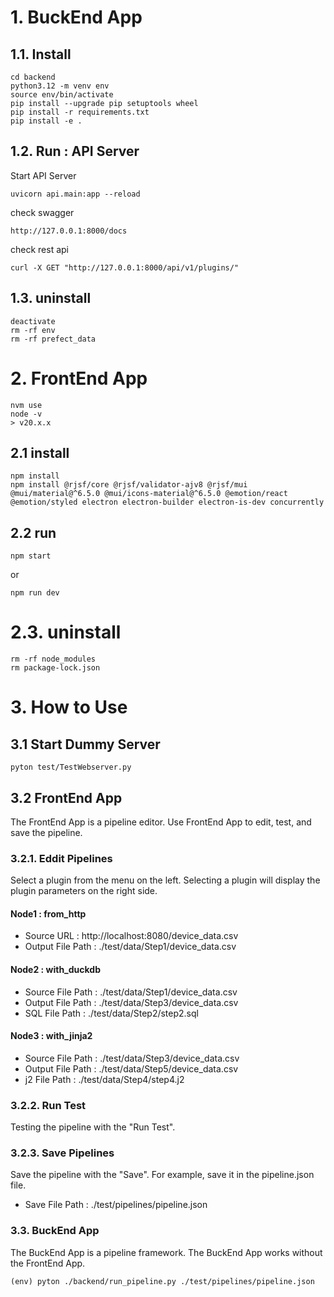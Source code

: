 # 1. BuckEnd App
## 1.1. Install
```
cd backend
python3.12 -m venv env
source env/bin/activate
pip install --upgrade pip setuptools wheel
pip install -r requirements.txt
pip install -e .
```

## 1.2. Run : API Server
Start API Server
```
uvicorn api.main:app --reload
```

check swagger
```
http://127.0.0.1:8000/docs
```

check rest api
```
curl -X GET "http://127.0.0.1:8000/api/v1/plugins/"
```

## 1.3. uninstall
```
deactivate
rm -rf env
rm -rf prefect_data
```


# 2. FrontEnd App
```
nvm use
node -v
> v20.x.x
```

## 2.1 install
```
npm install
npm install @rjsf/core @rjsf/validator-ajv8 @rjsf/mui @mui/material@^6.5.0 @mui/icons-material@^6.5.0 @emotion/react @emotion/styled electron electron-builder electron-is-dev concurrently
```

## 2.2 run
```
npm start
```
or
```
npm run dev
```


# 2.3. uninstall
```
rm -rf node_modules
rm package-lock.json
```

# 3. How to Use
## 3.1 Start Dummy Server
```
pyton test/TestWebserver.py
```

## 3.2 FrontEnd App
The FrontEnd App is a pipeline editor.
Use FrontEnd App to edit, test, and save the pipeline.

### 3.2.1. Eddit Pipelines
Select a plugin from the menu on the left.
Selecting a plugin will display the plugin parameters on the right side.

#### Node1 : from_http
* Source URL        : http://localhost:8080/device_data.csv
* Output File Path  : ./test/data/Step1/device_data.csv

#### Node2 : with_duckdb
* Source File Path  : ./test/data/Step1/device_data.csv
* Output File Path  : ./test/data/Step3/device_data.csv
* SQL    File Path  : ./test/data/Step2/step2.sql

#### Node3 : with_jinja2
* Source File Path : ./test/data/Step3/device_data.csv
* Output File Path : ./test/data/Step5/device_data.csv
* j2     File Path : ./test/data/Step4/step4.j2

### 3.2.2. Run Test
Testing the pipeline with the "Run Test".

### 3.2.3. Save Pipelines
Save the pipeline with the "Save".
For example, save it in the pipeline.json file.
* Save File Path   : ./test/pipelines/pipeline.json

### 3.3. BuckEnd App
The BuckEnd App is a pipeline framework.
The BuckEnd App works without the FrontEnd App.

```
(env) pyton ./backend/run_pipeline.py ./test/pipelines/pipeline.json
```